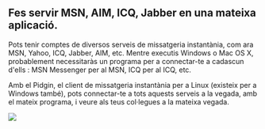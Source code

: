 <?php require("../../entete.php"); ?> <?php require("../../base.php"); ?>

<div id="corps">

<h2>Fes servir MSN, AIM, ICQ, Jabber en una mateixa aplicació.</h2>

<p>Pots tenir comptes de diversos serveis de missatgeria instantània, 
com ara MSN, Yahoo, ICQ, Jabber, AIM, etc. Mentre executis Windows o Mac 
OS X, probablement necessitaràs un programa per a connectar-te a 
cadascun d'ells : MSN Messenger per al MSN, ICQ per al ICQ, etc.</p>

<p>Amb el Pidgin, el client de missatgeria instantània per a Linux 
(existeix per a Windows també), pots connectar-te a tots aquests serveis 
a la vegada, amb el mateix programa, i veure als teus col·legues a la 
mateixa vegada.</p>

<img src="Images/gaim_im_services.png" />

</div>  
